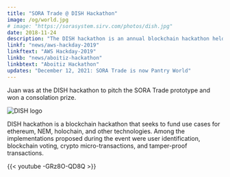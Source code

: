 ```yaml
---
title: "SORA Trade @ DISH Hackathon"
image: /og/world.jpg
# image: "https://sorasystem.sirv.com/photos/dish.jpg"
date: 2018-11-24
description: "The DISH hackathon is an annual blockchain hackathon held in Makati"
linkf: "news/aws-hackday-2019"
linkftext: "AWS Hackday-2019"
linkb: "news/aboitiz-hackathon"
linkbtext: "Aboitiz Hackathon"
updates: "December 12, 2021: SORA Trade is now Pantry World"
---
```


Juan was at the DISH hackathon to pitch the SORA Trade prototype and won a consolation prize. 

![DISH logo](https://sorasystem.sirv.com/photos/dish.jpg)

DISH hackathon is a blockchain hackathon that seeks to fund use cases for ethereum, NEM, holochain, and other technologies. Among the implementations proposed during the event were user identification, blockchain voting, crypto micro-transactions, and tamper-proof transactions.


<!-- {{< youtube zZQnx0YGWyk >}} -->

{{< youtube -GRz8O-QD8Q >}}

